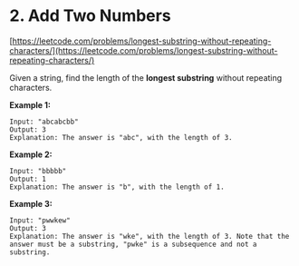 # 2. Add Two Numbers #

[https://leetcode.com/problems/longest-substring-without-repeating-characters/](https://leetcode.com/problems/longest-substring-without-repeating-characters/)

Given a string, find the length of the <b>longest substring</b> without repeating characters.

<b>Example 1:</b>
```
Input: "abcabcbb"
Output: 3 
Explanation: The answer is "abc", with the length of 3. 
```
<b>Example 2:</b>
```
Input: "bbbbb"
Output: 1
Explanation: The answer is "b", with the length of 1.
```
<b>Example 3:</b>
```
Input: "pwwkew"
Output: 3
Explanation: The answer is "wke", with the length of 3. Note that the answer must be a substring, "pwke" is a subsequence and not a substring.
```
